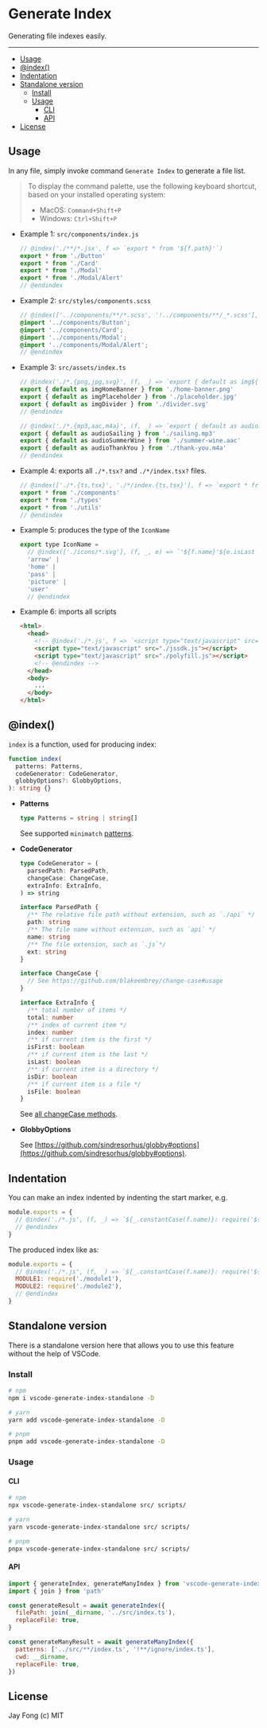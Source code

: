 # Generate Index

Generating file indexes easily.

---

<!-- TOC depthFrom:2 -->

- [Usage](#usage)
- [@index()](#index)
- [Indentation](#indentation)
- [Standalone version](#standalone-version)
  - [Install](#install)
  - [Usage](#usage-1)
    - [CLI](#cli)
    - [API](#api)
- [License](#license)

<!-- /TOC -->

## Usage

In any file, simply invoke command `Generate Index` to generate a file list.

> To display the command palette, use the following keyboard shortcut, based on your installed operating system:
>
> - MacOS: `Command+Shift+P`
> - Windows: `Ctrl+Shift+P`

- Example 1: `src/components/index.js`

  ```js
  // @index('./**/*.jsx', f => `export * from '${f.path}'`)
  export * from './Button'
  export * from './Card'
  export * from './Modal'
  export * from './Modal/Alert'
  // @endindex
  ```

- Example 2: `src/styles/components.scss`

  ```scss
  // @index(['../components/**/*.scss', '!../components/**/_*.scss'], f => `@import '${f.path}';`)
  @import '../components/Button';
  @import '../components/Card';
  @import '../components/Modal';
  @import '../components/Modal/Alert';
  // @endindex
  ```

- Example 3: `src/assets/index.ts`

  ```js
  // @index('./*.{png,jpg,svg}', (f, _) => `export { default as img${_.pascalCase(f.name)} } from '${f.path}${f.ext}'`)
  export { default as imgHomeBanner } from './home-banner.png'
  export { default as imgPlaceholder } from './placeholder.jpg'
  export { default as imgDivider } from './divider.svg'
  // @endindex

  // @index('./*.{mp3,aac,m4a}', (f, _) => `export { default as audio${_.pascalCase(f.name)} } from '${f.path}${f.ext}'`)
  export { default as audioSailing } from './sailing.mp3'
  export { default as audioSummerWine } from './summer-wine.aac'
  export { default as audioThankYou } from './thank-you.m4a'
  // @endindex
  ```

- Example 4: exports all `./*.tsx?` and `./*/index.tsx?` files.

  ```js
  // @index(['./*.{ts,tsx}', './*/index.{ts,tsx}'], f => `export * from '${f.path.replace(/\/index$/, '')}'`)
  export * from './components'
  export * from './types'
  export * from './utils'
  // @endindex
  ```

- Example 5: produces the type of the `IconName`

  <!-- prettier-ignore -->
  ```js
  export type IconName =
    // @index(['./icons/*.svg'], (f, _, e) => `'${f.name}'${e.isLast ? '' : ' |'}`)
    'arrow' |
    'home' |
    'pass' |
    'picture' |
    'user'
    // @endindex
  ```

- Example 6: imports all scripts

  <!-- prettier-ignore -->
  ```html
  <html>
    <head>
      <!-- @index('./*.js', f => `<script type="text/javascript" src="${f.path}${f.ext}"></script>`) -->
      <script type="text/javascript" src="./jssdk.js"></script>
      <script type="text/javascript" src="./polyfill.js"></script>
      <!-- @endindex -->
    </head>
    <body>
      ...
    </body>
  </html>
  ```

## @index()

`index` is a function, used for producing index:

```ts
function index(
  patterns: Patterns,
  codeGenerator: CodeGenerator,
  globbyOptions?: GlobbyOptions,
): string {}
```

- **Patterns**

  ```ts
  type Patterns = string | string[]
  ```

  See supported `minimatch` [patterns](https://github.com/isaacs/minimatch#usage).

- **CodeGenerator**

  ```ts
  type CodeGenerator = (
    parsedPath: ParsedPath,
    changeCase: ChangeCase,
    extraInfo: ExtraInfo,
  ) => string

  interface ParsedPath {
    /** The relative file path without extension, such as `./api` */
    path: string
    /** The file name without extension, such as `api` */
    name: string
    /** The file extension, such as `.js`*/
    ext: string
  }

  interface ChangeCase {
    // See https://github.com/blakeembrey/change-case#usage
  }

  interface ExtraInfo {
    /** total number of items */
    total: number
    /** index of current item */
    index: number
    /** if current item is the first */
    isFirst: boolean
    /** if current item is the last */
    isLast: boolean
    /** if current item is a directory */
    isDir: boolean
    /** if current item is a file */
    isFile: boolean
  }
  ```

  See [all changeCase methods](https://github.com/blakeembrey/change-case#usage).

- **GlobbyOptions**

  See [https://github.com/sindresorhus/globby#options](https://github.com/sindresorhus/globby#options).

## Indentation

You can make an index indented by indenting the start marker, e.g.

```js
module.exports = {
  // @index('./*.js', (f, _) => `${_.constantCase(f.name)}: require('${f.path}'),`)
  // @endindex
}
```

The produced index like as:

```js
module.exports = {
  // @index('./*.js', (f, _) => `${_.constantCase(f.name)}: require('${f.path}'),`)
  MODULE1: require('./module1'),
  MODULE2: require('./module2'),
  // @endindex
}
```

## Standalone version

There is a standalone version here that allows you to use this feature without the help of VSCode.

### Install

```bash
# npm
npm i vscode-generate-index-standalone -D

# yarn
yarn add vscode-generate-index-standalone -D

# pnpm
pnpm add vscode-generate-index-standalone -D
```

### Usage

#### CLI

```bash
# npm
npx vscode-generate-index-standalone src/ scripts/

# yarn
yarn vscode-generate-index-standalone src/ scripts/

# pnpm
pnpx vscode-generate-index-standalone src/ scripts/
```

#### API

```js
import { generateIndex, generateManyIndex } from 'vscode-generate-index-standalone'
import { join } from 'path'

const generateResult = await generateIndex({
  filePath: join(__dirname, '../src/index.ts'),
  replaceFile: true,
}

const generateManyResult = await generateManyIndex({
  patterns: ['../src/**/index.ts', '!**/ignore/index.ts'],
  cwd: __dirname,
  replaceFile: true,
})
```

## License

Jay Fong (c) MIT
